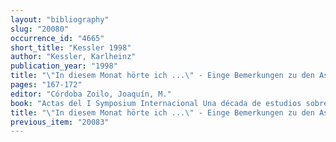 ```yaml
---
layout: "bibliography"
slug: "20080"
occurrence_id: "4665"
short_title: "Kessler 1998"
author: "Kessler, Karlheinz"
publication_year: "1998"
title: "\"In diesem Monat hörte ich ...\" - Einge Bemerkungen zu den Astronomical Diaries"
pages: "167-172"
editor: "Córdoba Zoilo, Joaquín, M."
book: "Actas del I Symposium Internacional Una década de estudios sobre el Oriente antiguo, Fs. Klengel III (Madrid)"
title: "\"In diesem Monat hörte ich ...\" - Einge Bemerkungen zu den Astronomical Diaries"
previous_item: "20083"
---
```

